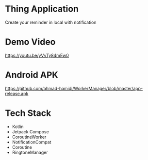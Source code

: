 # Thing Application

Create your reminder in local with notification

# Demo Video

https://youtu.be/yVvTy84mEw0

# Android APK

https://github.com/ahmad-hamidi/WorkerManager/blob/master/app-release.apk

# Tech Stack

- Kotlin
- Jetpack Compose
- CoroutineWorker
- NotificationCompat
- Coroutine
- RingtoneManager

